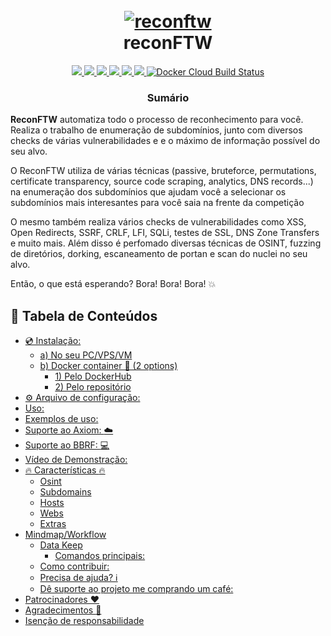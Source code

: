 <h1 align="center">
  <br>
  <a href="https://github.com/six2dez/reconftw"><img src="https://github.com/six2dez/reconftw/blob/main/images/banner.png" alt="reconftw"></a>
  <br>
  reconFTW
  <br>
</h1>


<p align="center">
  <a href="https://github.com/six2dez/reconftw/releases/tag/v2.1.1">
    <img src="https://img.shields.io/badge/release-v2.1.1-green">
  </a>
   </a>
  <a href="https://www.gnu.org/licenses/gpl-3.0.en.html">
      <img src="https://img.shields.io/badge/license-GPL3-_red.svg">
  </a>
  <a href="https://twitter.com/Six2dez1">
    <img src="https://img.shields.io/badge/twitter-%40Six2dez1-blue">
  </a>
    <a href="https://github.com/six2dez/reconftw/issues?q=is%3Aissue+is%3Aclosed">
    <img src="https://img.shields.io/github/issues-closed-raw/six2dez/reconftw.svg">
  </a>
  <a href="https://github.com/six2dez/reconftw/wiki">
    <img src="https://img.shields.io/badge/doc-wiki-blue.svg">
  </a>
  <a href="https://t.me/joinchat/H5bAaw3YbzzmI5co">
    <img src="https://img.shields.io/badge/telegram-@ReconFTW-blue.svg">
  </a>
  <a href="https://hub.docker.com/r/six2dez/reconftw">
    <img alt="Docker Cloud Build Status" src="https://img.shields.io/docker/cloud/build/six2dez/reconftw">
  </a>
</p>

 
<h3 align="center">Sumário</h3>

**ReconFTW** automatiza todo o processo de reconhecimento para você. Realiza o trabalho de enumeração de subdomínios, junto com diversos checks de várias vulnerabilidades e
e o máximo de informação possível do seu alvo.

O ReconFTW utiliza de várias técnicas (passive, bruteforce, permutations, certificate transparency, source code scraping, analytics, DNS records...) na enumeração
dos subdomínios que ajudam você a selecionar os subdomínios mais interesantes para você saia na frente da competição

O mesmo também realiza vários checks de vulnerabilidades como XSS, Open Redirects, SSRF, CRLF, LFI, SQLi, testes de SSL, DNS Zone Transfers e muito mais. Além disso
é perfomado diversas técnicas de OSINT, fuzzing de diretórios, dorking, escaneamento de portan e scan do nuclei no seu alvo.

Então, o que está esperando? Bora! Bora! Bora! :boom:

📔 Tabela de Conteúdos
-----------------
- [💿 Instalação:](#-installation)
  - [a) No seu PC/VPS/VM](#a-in-your-pcvpsvm)
  - [b) Docker container 🐳 (2 options)](#b-docker-container--2-options)
    - [1) Pelo DockerHub](#1-from-dockerhub)
    - [2) Pelo repositório](#2-from-repository)
- [⚙️ Arquivo de configuração:](#️-config-file)
- [Uso:](#usage)
- [Exemplos de uso:](#example-usage)
- [Suporte ao Axiom: :cloud:](#axiom-support-cloud)
- [Suporte ao BBRF: :computer:](#bbrf-support-computer)
- [Vídeo de Demonstração:](#sample-video)
- [:fire: Características :fire:](#fire-features-fire)
  - [Osint](#osint)
  - [Subdomains](#subdomains)
  - [Hosts](#hosts)
  - [Webs](#webs)
  - [Extras](#extras)
- [Mindmap/Workflow](#mindmapworkflow)
  - [Data Keep](#data-keep)
    - [Comandos principais:](#main-commands)
  - [Como contribuir:](#how-to-contribute)
  - [Precisa de ajuda? :information_source:](#need-help-information_source)
  - [Dê suporte ao projeto me comprando um café:](#you-can-support-this-work-buying-me-a-coffee)
- [Patrocinadores ❤️](#sponsors-️)
- [Agradecimentos :pray:](#thanks-pray)
- [Isenção de responsabilidade](#disclaimer)